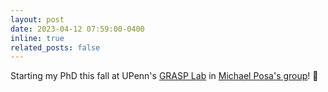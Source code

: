 ```yaml
---
layout: post
date: 2023-04-12 07:59:00-0400
inline: true
related_posts: false
---
```


Starting my PhD this fall at UPenn's [GRASP Lab](https://www.grasp.upenn.edu/) in [Michael Posa's group](https://dair.seas.upenn.edu/)! :high_brightness:
